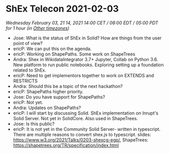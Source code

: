 # ShEx Telecon 2021-02-03
*Wednesday February 03, 21 14, 2021 14:00 CET / 08:00 EDT / 05:00 PDT for 1 hour (in [Other timezones](https://www.timeanddate.com/worldclock/fixedtime.html?msg=ShEx+CG&iso=20210203T14&p1=195&ah=1))*

* Jose: What is the status of ShEx in Solid? How are things from the user point of view?
* ericP: We can put this on the agenda.
* ericP: Working on ShapePaths. Some work on ShapeTrees
* Andra: Shex in WikidataIntegrator 3.7+ Jupyter, Collab on Python 3.6. New platform to run public notebooks. Exploring setting up a foundation related to ShEx. 
* ericP: Need to get implementors together to work on EXTENDS and RESTRICTS
* Andra: Should this be a topic of the next hackathon?
* ericP: ShapePaths higher priority.
* Jose: Do you have support for ShapePaths?
* ericP: Not yet.
* Andra: Updates on ShapePaths?
* ericP: I will start by discussing Solid. ShEx implementation on Inrupt's Solid Server. Not yet in SolidCore. Also used in ShapeTrees. 
* Jose: Is this public? 
* ericP: It is not yet in the Community Solid Server- written in typescript. There are multiple reasons to convert shex.js to typescript. 
slides: https://www.w3.org/2021/Talks/0203-shexcg-egp/, ShapeTrees: https://shapetrees.org/TR/specification/index.html
